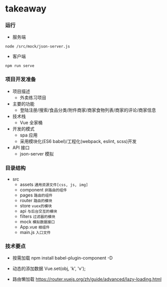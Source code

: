 # takeaway
### 运行
- 服务端
```shell
node /src/mock/json-server.js
```
- 客户端
```shell
npm run serve
```

### 项目开发准备
- 项目描述
  - 外卖练习项目
- 主要的功能
  - 登陆注册/搜索/食品分类/附件商家/商家食物列表/商家的评论/商家信息
- 技术栈
  - Vue 全家桶
- 开发的模式
  - spa 应用
  - 采用模块化(ES6 babel)/工程化(webpack, eslint, scss)开发
- API 接口
  - json-server 模拟

### 目录结构
- src
  + assets `通用资源文件[css, js, img]`
  + component `非路由的组件`
  + pages `路由的组件`
  + router `路由的模块`
  + store `vuex的模块`
  + api `与后台交互的模块`
  + filters `过滤器的模块`
  + mock `模拟数据接口`
  + App.vue `根组件`
  + main.js `入口文件`

### 技术要点
- 按需加载
  npm install babel-plugin-component -D

- 动态的添加数据
  Vue.set(obj, 'k', 'v');

- 路由懒加载
  https://router.vuejs.org/zh/guide/advanced/lazy-loading.html
  
